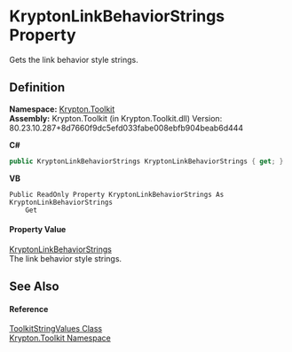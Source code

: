 # KryptonLinkBehaviorStrings Property


Gets the link behavior style strings.



## Definition
**Namespace:** <a href="79d2eac2-21f4-54ff-7552-b20c33c30600.md">Krypton.Toolkit</a>  
**Assembly:** Krypton.Toolkit (in Krypton.Toolkit.dll) Version: 80.23.10.287+8d7660f9dc5efd033fabe008ebfb904beab6d444

**C#**
``` C#
public KryptonLinkBehaviorStrings KryptonLinkBehaviorStrings { get; }
```
**VB**
``` VB
Public ReadOnly Property KryptonLinkBehaviorStrings As KryptonLinkBehaviorStrings
	Get
```



#### Property Value
<a href="f6a42988-0778-dffb-631c-fb6f7f2d24df.md">KryptonLinkBehaviorStrings</a>  
The link behavior style strings.

## See Also


#### Reference
<a href="17eaa1c0-4744-e2c6-9ebe-b78766940617.md">ToolkitStringValues Class</a>  
<a href="79d2eac2-21f4-54ff-7552-b20c33c30600.md">Krypton.Toolkit Namespace</a>  
